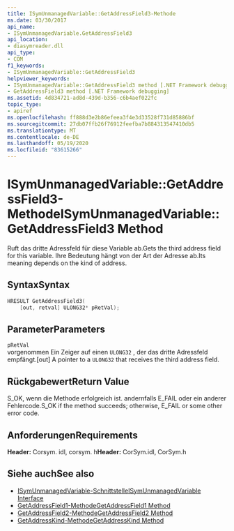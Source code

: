 ```yaml
---
title: ISymUnmanagedVariable::GetAddressField3-Methode
ms.date: 03/30/2017
api_name:
- ISymUnmanagedVariable.GetAddressField3
api_location:
- diasymreader.dll
api_type:
- COM
f1_keywords:
- ISymUnmanagedVariable::GetAddressField3
helpviewer_keywords:
- ISymUnmanagedVariable::GetAddressField3 method [.NET Framework debugging]
- GetAddressField3 method [.NET Framework debugging]
ms.assetid: 4d834721-ad8d-439d-b356-c6b4aef022fc
topic_type:
- apiref
ms.openlocfilehash: ff888d3e2b86efeea3f4e3d33528f731d85886bf
ms.sourcegitcommit: 27db07ffb26f76912feefba7b884313547410db5
ms.translationtype: MT
ms.contentlocale: de-DE
ms.lasthandoff: 05/19/2020
ms.locfileid: "83615266"
---
```

# <a name="isymunmanagedvariablegetaddressfield3-method"></a><span data-ttu-id="0aeea-102">ISymUnmanagedVariable::GetAddressField3-Methode</span><span class="sxs-lookup"><span data-stu-id="0aeea-102">ISymUnmanagedVariable::GetAddressField3 Method</span></span>
<span data-ttu-id="0aeea-103">Ruft das dritte Adressfeld für diese Variable ab.</span><span class="sxs-lookup"><span data-stu-id="0aeea-103">Gets the third address field for this variable.</span></span> <span data-ttu-id="0aeea-104">Ihre Bedeutung hängt von der Art der Adresse ab.</span><span class="sxs-lookup"><span data-stu-id="0aeea-104">Its meaning depends on the kind of address.</span></span>  
  
## <a name="syntax"></a><span data-ttu-id="0aeea-105">Syntax</span><span class="sxs-lookup"><span data-stu-id="0aeea-105">Syntax</span></span>  
  
```cpp  
HRESULT GetAddressField3(  
    [out, retval] ULONG32* pRetVal);  
```  
  
## <a name="parameters"></a><span data-ttu-id="0aeea-106">Parameter</span><span class="sxs-lookup"><span data-stu-id="0aeea-106">Parameters</span></span>  
 `pRetVal`  
 <span data-ttu-id="0aeea-107">vorgenommen Ein Zeiger auf einen `ULONG32` , der das dritte Adressfeld empfängt.</span><span class="sxs-lookup"><span data-stu-id="0aeea-107">[out] A pointer to a `ULONG32` that receives the third address field.</span></span>  
  
## <a name="return-value"></a><span data-ttu-id="0aeea-108">Rückgabewert</span><span class="sxs-lookup"><span data-stu-id="0aeea-108">Return Value</span></span>  
 <span data-ttu-id="0aeea-109">S_OK, wenn die Methode erfolgreich ist. andernfalls E_FAIL oder ein anderer Fehlercode.</span><span class="sxs-lookup"><span data-stu-id="0aeea-109">S_OK if the method succeeds; otherwise, E_FAIL or some other error code.</span></span>  
  
## <a name="requirements"></a><span data-ttu-id="0aeea-110">Anforderungen</span><span class="sxs-lookup"><span data-stu-id="0aeea-110">Requirements</span></span>  
 <span data-ttu-id="0aeea-111">**Header:** Corsym. idl, corsym. h</span><span class="sxs-lookup"><span data-stu-id="0aeea-111">**Header:** CorSym.idl, CorSym.h</span></span>  
  
## <a name="see-also"></a><span data-ttu-id="0aeea-112">Siehe auch</span><span class="sxs-lookup"><span data-stu-id="0aeea-112">See also</span></span>

- [<span data-ttu-id="0aeea-113">ISymUnmanagedVariable-Schnittstelle</span><span class="sxs-lookup"><span data-stu-id="0aeea-113">ISymUnmanagedVariable Interface</span></span>](isymunmanagedvariable-interface.md)
- [<span data-ttu-id="0aeea-114">GetAddressField1-Methode</span><span class="sxs-lookup"><span data-stu-id="0aeea-114">GetAddressField1 Method</span></span>](isymunmanagedvariable-getaddressfield1-method.md)
- [<span data-ttu-id="0aeea-115">GetAddressField2-Methode</span><span class="sxs-lookup"><span data-stu-id="0aeea-115">GetAddressField2 Method</span></span>](isymunmanagedvariable-getaddressfield2-method.md)
- [<span data-ttu-id="0aeea-116">GetAddressKind-Methode</span><span class="sxs-lookup"><span data-stu-id="0aeea-116">GetAddressKind Method</span></span>](isymunmanagedvariable-getaddresskind-method.md)
